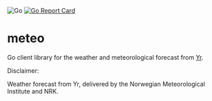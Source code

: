 ![Go](https://github.com/qba73/meteo/workflows/Go/badge.svg)
[![Go Report Card](https://goreportcard.com/badge/github.com/qba73/meteo)](https://goreportcard.com/report/github.com/qba73/meteo)

# meteo

Go client library for the weather and meteorological forecast from [Yr](https://www.yr.no/en).

Disclaimer:

Weather forecast from Yr, delivered by the Norwegian Meteorological Institute and NRK.

